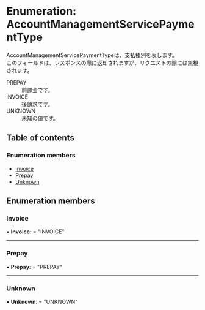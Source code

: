 # Enumeration: AccountManagementServicePaymentType


<div lang=\"ja\">AccountManagementServicePaymentTypeは、支払種別を表します。<br> このフィールドは、レスポンスの際に返却されますが、リクエストの際には無視されます。</div>  <dl class=term>   <dt class=\"term__item\">PREPAY</dt>   <dd class=\"term__desc\"><span lang=\"ja\">前課金です。</span></dd>   <dt class=\"term__item\">INVOICE</dt>   <dd class=\"term__desc\"><span lang=\"ja\">後請求です。</span></dd>   <dt class=\"term__item\">UNKNOWN</dt>   <dd class=\"term__desc\"><span lang=\"ja\">未知の値です。</span></dd> </dl>

## Table of contents

### Enumeration members

- [Invoice](accountmanagementservicepaymenttype.md#invoice)
- [Prepay](accountmanagementservicepaymenttype.md#prepay)
- [Unknown](accountmanagementservicepaymenttype.md#unknown)

## Enumeration members

### Invoice

• **Invoice**: = "INVOICE"

___

### Prepay

• **Prepay**: = "PREPAY"

___

### Unknown

• **Unknown**: = "UNKNOWN"
